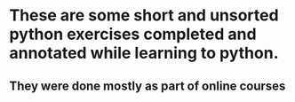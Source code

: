 # These are some short and unsorted python exercises completed and annotated while learning to python.

## They were done mostly as part of online courses